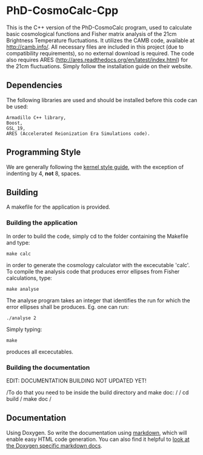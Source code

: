 PhD-CosmoCalc-Cpp
=================

This is the C++ version of the PhD-CosmoCalc program, used to calculate basic cosmological functions and Fisher matrix analysis of the 21cm Brightness Temperature fluctuations. It utilizes the CAMB code, available at http://camb.info/. All necessary files are included in this project (due to compatibility requirements), so no external download is required. The code also requires ARES (http://ares.readthedocs.org/en/latest/index.html) for the 21cm fluctuations. Simply follow the installation guide on their website.

## Dependencies

The following libraries are used and should be installed before this code can be used:

	Armadillo C++ library,
	Boost,
	GSL_19,
	ARES (Accelerated Reionization Era Simulations code).


## Programming Style

We are generally following the [kernel style guide](https://www.kernel.org/doc/Documentation/CodingStyle), with the exception of indenting by 4, **not** 8, spaces.

## Building

A makefile for the application is provided.

### Building the application

In order to build the code, simply cd to the folder containing the Makefile and type:

    make calc

in order to generate the cosmology calculator with the excecutable 'calc'. 
To compile the analysis code that produces error ellipses from Fisher calculations, type:

    make analyse
    
The analyse program takes an integer that identifies the run for which the error ellipses shall be produces. Eg. one can run:

	./analyse 2

Simply typing:
    
    make

produces all excecutables.

### Building the documentation

EDIT: DOCUMENTATION BUILDING NOT UPDATED YET!

/To do that you need to be inside the build directory and make doc:
/
/    cd build
/    make doc
/

## Documentation

Using Doxygen. So write the documentation using [markdown](http://daringfireball.net/projects/markdown/syntax), which will enable easy HTML code generation. You can also find it helpful to [look at the Doxygen specific markdown docs](http://www.stack.nl/~dimitri/doxygen/manual/markdown.html).


